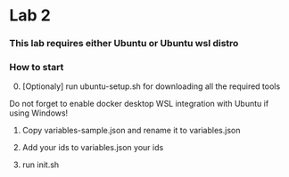 # Lab 2

### This lab requires either Ubuntu or Ubuntu wsl distro

### How to start

0. [Optionaly] run ubuntu-setup.sh for downloading all the required tools

Do not forget to enable docker desktop WSL integration with Ubuntu if using Windows!

1. Copy variables-sample.json and rename it to variables.json

2. Add your ids to variables.json your ids

3. run init.sh